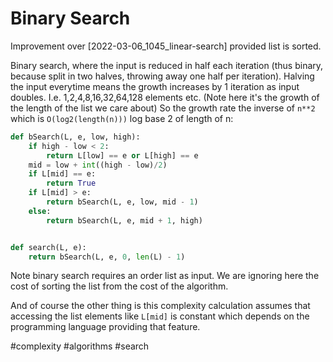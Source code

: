 # Binary Search

Improvement over [2022-03-06_1045_linear-search] provided list is sorted.

Binary search, where the input is reduced in half each iteration (thus binary, because split in two halves, throwing away one half per iteration). Halving the input everytime means the growth increases by 1 iteration as input doubles. I.e. 1,2,4,8,16,32,64,128 elements etc. (Note here it's the growth of the length of the list we care about) So the growth rate the inverse of `n**2` which is `O(log2(length(n)))` log base 2 of length of n:

```python
def bSearch(L, e, low, high):
    if high - low < 2:
        return L[low] == e or L[high] == e
    mid = low + int((high - low)/2)
    if L[mid] == e:
        return True
    if L[mid] > e:
        return bSearch(L, e, low, mid - 1)
    else:
        return bSearch(L, e, mid + 1, high)


def search(L, e):
    return bSearch(L, e, 0, len(L) - 1)
```

Note binary search requires an order list as input. We are ignoring here the cost of sorting the list from the cost of the algorithm.

And of course the other thing is this complexity calculation assumes that accessing the list elements like `L[mid]` is constant which depends on the programming language providing that feature.

#complexity
#algorithms
#search
